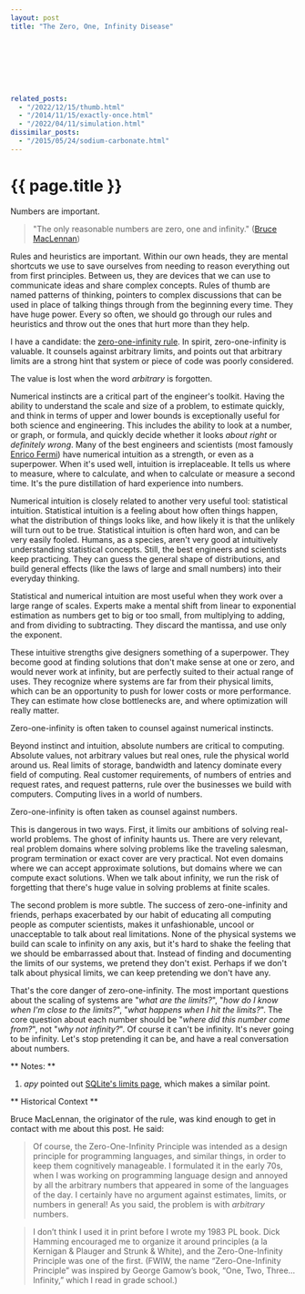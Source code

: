 ```yaml
---
layout: post
title: "The Zero, One, Infinity Disease"








related_posts:
  - "/2022/12/15/thumb.html"
  - "/2014/11/15/exactly-once.html"
  - "/2022/04/11/simulation.html"
dissimilar_posts:
  - "/2015/05/24/sodium-carbonate.html"
---
```

{{ page.title }}
================

<p class="meta">Numbers are important.</p>

> "The only reasonable numbers are zero, one and infinity." ([Bruce MacLennan](http://www.amazon.com/dp/0195113063/))

Rules and heuristics are important. Within our own heads, they are mental shortcuts we use to save ourselves from needing to reason everything out from first principles. Between us, they are devices that we can use to communicate ideas and share complex concepts. Rules of thumb are named patterns of thinking, pointers to complex discussions that can be used in place of talking things through from the beginning every time. They have huge power. Every so often, we should go through our rules and heuristics and throw out the ones that hurt more than they help.

I have a candidate: the [zero-one-infinity rule](http://en.wikipedia.org/wiki/Zero_one_infinity_rule). In spirit, zero-one-infinity is valuable. It counsels against arbitrary limits, and points out that arbitrary limits are a strong hint that system or piece of code was poorly considered.

The value is lost when the word *arbitrary* is forgotten.

Numerical instincts are a critical part of the engineer's toolkit. Having the ability to understand the scale and size of a problem, to estimate quickly, and think in terms of upper and lower bounds is exceptionally useful for both science and engineering. This includes the ability to look at a number, or graph, or formula, and quickly decide whether it looks *about right* or *definitely wrong*. Many of the best engineers and scientists (most famously [Enrico Fermi](http://en.wikipedia.org/wiki/Fermi_problem)) have numerical intuition as a strength, or even as a superpower. When it's used well, intuition is irreplaceable. It tells us where to measure, where to calculate, and when to calculate or measure a second time. It's the pure distillation of hard experience into numbers.

Numerical intuition is closely related to another very useful tool: statistical intuition. Statistical intuition is a feeling about how often things happen, what the distribution of things looks like, and how likely it is that the unlikely will turn out to be true. Statistical intuition is often hard won, and can be very easily fooled. Humans, as a species, aren't very good at intuitively understanding statistical concepts. Still, the best engineers and scientists keep practicing. They can guess the general shape of distributions, and build general effects (like the laws of large and small numbers) into their everyday thinking. 

Statistical and numerical intuition are most useful when they work over a large range of scales. Experts make a mental shift from linear to exponential estimation as numbers get to big or too small, from multiplying to adding, and from dividing to subtracting. They discard the mantissa, and use only the exponent.

These intuitive strengths give designers something of a superpower. They become good at finding solutions that don't make sense at one or zero, and would never work at infinity, but are perfectly suited to their actual range of uses. They recognize where systems are far from their physical limits, which can be an opportunity to push for lower costs or more performance. They can estimate how close bottlenecks are, and where optimization will really matter.

Zero-one-infinity is often taken to counsel against numerical instincts.

Beyond instinct and intuition, absolute numbers are critical to computing. Absolute values, not arbitrary values but real ones, rule the physical world around us. Real limits of storage, bandwidth and latency dominate every field of computing. Real customer requirements, of numbers of entries and request rates, and request patterns, rule over the businesses we build with computers. Computing lives in a world of numbers. 

Zero-one-infinity is often taken as counsel against numbers.

This is dangerous in two ways. First, it limits our ambitions of solving real-world problems. The ghost of infinity haunts us. There are very relevant, real problem domains where solving problems like the traveling salesman, program termination or exact cover are very practical. Not even domains where we can accept approximate solutions, but domains where we can compute exact solutions. When we talk about infinity, we run the risk of forgetting that there's huge value in solving problems at finite scales.

The second problem is more subtle. The success of zero-one-infinity and friends, perhaps exacerbated by our habit of educating all computing people as computer scientists, makes it unfashionable, uncool or unacceptable to talk about real limitations. None of the physical systems we build can scale to infinity on any axis, but it's hard to shake the feeling that we should be embarrassed about that. Instead of finding and documenting the limits of our systems, we pretend they don't exist. Perhaps if we don't talk about physical limits, we can keep pretending we don't have any.

That's the core danger of zero-one-infinity. The most important questions about the scaling of systems are "*what are the limits?*", "*how do I know when I'm close to the limits?*", "*what happens when I hit the limits?*". The core question about each number should be "*where did this number come from?*", not "*why not infinity?*". Of course it can't be infinity. It's never going to be infinity. Let's stop pretending it can be, and have a real conversation about numbers.

** Notes: **

 1. *apy* pointed out [SQLite's limits page](https://www.sqlite.org/limits.html), which makes a similar point.

** Historical Context **

Bruce MacLennan, the originator of the rule, was kind enough to get in contact with me about this post. He said:

> Of course, the Zero-One-Infinity Principle was intended as a design principle for programming languages, and similar things, in order to keep them cognitively manageable. I formulated it in the early 70s, when I was working on programming language design and annoyed by all the arbitrary numbers that appeared in some of the languages of the day. I certainly have no argument against estimates, limits, or numbers in general! As you said, the problem is with *arbitrary* numbers.

> I don’t think I used it in print before I wrote my 1983 PL book. Dick Hamming encouraged me to organize it around principles (a la Kernigan & Plauger and  Strunk & White), and the Zero-One-Infinity Principle was one of the first. (FWIW, the name “Zero-One-Infinity Principle” was inspired by George Gamow’s book, “One, Two, Three… Infinity,” which I read in grade school.)